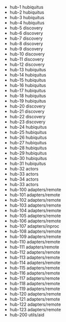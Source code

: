 * hub-1   hubiquitus
* hub-2   hubiquitus
* hub-3   hubiquitus
* hub-4   hubiquitus
* hub-5   discovery
* hub-6   discovery
* hub-7   discovery
* hub-8   discovery
* hub-9   discovery
* hub-10  discovery
* hub-11  discovery
* hub-12  discovery
* hub-13  hubiquitus
* hub-14  hubiquitus
* hub-15  hubiquitus
* hub-16  hubiquitus
* hub-17  hubiquitus
* hub-18  hubiquitus
* hub-19  hubiquitus
* hub-20  discovery
* hub-21  discovery
* hub-22  discovery
* hub-23  discovery
* hub-24  hubiquitus
* hub-25  hubiquitus
* hub-26  hubiquitus
* hub-27  hubiquitus
* hub-28  hubiquitus
* hub-29  hubiquitus
* hub-30  hubiquitus
* hub-31  hubiquitus
* hub-32  actors
* hub-33  actors
* hub-34  actors
* hub-33  actors
* hub-100 adapters/remote
* hub-101 adapters/remote
* hub-102 adapters/remote
* hub-103 adapters/remote
* hub-104 adapters/remote
* hub-105 adapters/remote
* hub-106 adapters/remote
* hub-107 adapters/inproc
* hub-108 adapters/remote
* hub-109 adapters/remote
* hub-110 adapters/remote
* hub-111 adapters/remote
* hub-112 adapters/remote
* hub-113 adapters/remote
* hub-114 adapters/remote
* hub-115 adapters/remote
* hub-116 adapters/remote
* hub-117 adapters/remote
* hub-118 adapters/remote
* hub-119 adapters/remote
* hub-120 adapters/remote
* hub-121 adapters/remote
* hub-122 adapters/remote
* hub-123 adapters/remote
* hub-200 utils/aid
